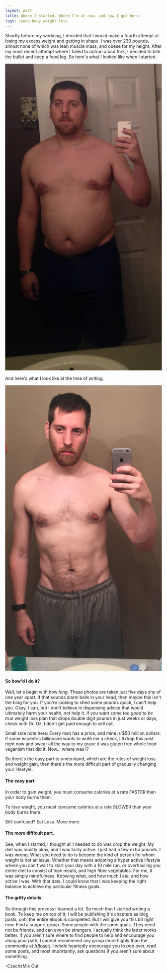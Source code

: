 ```yaml
---
layout: post
title: Where I started, Where I'm at now, and how I got here.
tags: sound-body weight-loss
---
```


Shortly before my wedding, I decided that I would make a fourth attempt at losing my excess weight and getting in shape. I was over 230 pounds, almost none of which was lean muscle mass, and obese for my height. After my most recent attempt where I failed to outrun a bad fork, I decided to bite the bullet and keep a food log. So here's what I looked like when I started.

![Before Photo][before]

And here's what I look like at the time of writing.

![Current Photo][current]

#### So how'd I do it?

Well, let's begin with how *long*. These photos are taken just five days shy of one year apart. If that sounds alarm bells in your head, then maybe this isn't the blog for you. If you're looking to shed some pounds quick, I can't help you. Okay, I can, but I don't believe in dispensing advice that would ultimately harm your health, not help it. If you want some *too good to be true* weight loss plan that drops double digit pounds in just weeks or days, check with Dr. Oz. I don't get paid enough to sell out.

Small side note here: Every man has a price, and mine is $50 million dollars. If some eccentric billionaire wants to write me a check, I'll drop this post right now and swear all the way to my grave it was gluten free whole food veganism that did it. Now... where was I?

So there's the easy part to understand, which are the rules of weight loss and weight gain, then there's the more difficult part of gradually changing your lifestyle.

#### The easy part

In order to gain weight, you must consume calories at a rate FASTER than your body burns them.

To lose weight, you must consume calories at a rate SLOWER than your body burns them.

Still confused? Eat Less. Move more.

#### The more difficult part.

See, when I started, I thought all I needed to do was drop the weight. My diet was mostly okay, and I was fairly active. I just had a few extra pounds. I was wrong. What you need to do is become the kind of person for whom weight is not an issue. Whether that means adopting a hyper active lifestyle where you can't wait to start your day with a 10 mile run, or overhauling you entire diet to consist of lean meats, and high fiber vegetables. For me, it was simply mindfulness. Knowing what, and how much I ate, and how active I was. With that data, I could know that I was keeping the right balance to achieve my particular fitness goals.

#### The gritty details.

So through this process I learned a lot. So much that I started writing a book. To keep me on top of it, I will be publishing it's chapters as blog posts, until the entire ebook is completed. But I will give you this bit right now. Find a support group. Some people with the same goals. They need not be friends, and can even be strangers. I actually think the latter works better. If you aren't sure where to find people to help and encourage you along your path, I cannot recommend any group more highly than the community at [/r/loseit](https://www.reddit.com/r/loseit). I whole heartedly encourage you to pop over, read some posts, and most importantly, ask questions if you aren't sure about something.

  -CzechsMix Out

[before]: /img/2016/6/14/before.png "Before Photo"
[current]: /img/2016/6/14/current.png "Current Photo"
